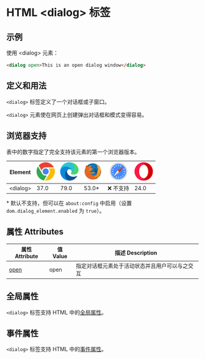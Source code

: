 HTML \<dialog> 标签
===

## 示例

使用 \<dialog> 元素：

```html idoc:preview:iframe
<dialog open>This is an open dialog window</dialog>
```
<!--rehype:style=min-height: 110px;-->

## 定义和用法

`<dialog>` 标签定义了一个对话框或子窗口。

`<dialog>` 元素使在网页上创建弹出对话框和模式变得容易。

## 浏览器支持

表中的数字指定了完全支持该元素的第一个浏览器版本。

| Element | ![chrome][1] | ![edge][2] | ![firefox][3] | ![safari][4] | ![opera][5] |
| ----- | --- | --- | --- | --- | --- |
| \<dialog> | 37.0 | 79.0 | 53.0\* | ❌ 不支持 | 24.0 |

\* 默认不支持，但可以在 `about:config` 中启用（设置 `dom.dialog_element.enabled` 为 `true`）。

## 属性 Attributes

| 属性 Attribute | 值 Value | 描述 Description |
| ---- | ---- | ---- |
| [open](./dialog_open.md) | open  | 指定对话框元素处于活动状态并且用户可以与之交互 |

## 全局属性

`<dialog>` 标签支持 HTML 中的[全局属性](../reference/standardattributes.md)。

## 事件属性

`<dialog>` 标签支持 HTML 中的[事件属性](../reference/eventattributes.md)。

[1]: ../assets/chrome.svg
[2]: ../assets/edge.svg
[3]: ../assets/firefox.svg
[4]: ../assets/safari.svg
[5]: ../assets/opera.svg